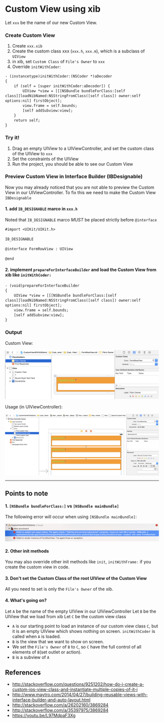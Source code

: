 # Custom View using xib

Let `xxx` be the name of our new Custom View.

### Create Custom View

1. Create `xxx.xib`
2. Create the custom class xxx (`xxx.h`, `xxx.m`), which is a subclass of `UIView`
3. in xib, set `Custom Class` of `File's Owner` to `xxx`
4. Override `initWithCoder`:

```
- (instancetype)initWithCoder:(NSCoder *)aDecoder
{
    if (self = [super initWithCoder:aDecoder]) {
        UIView *view = [[[NSBundle bundleForClass:[self class]]loadNibNamed:NSStringFromClass([self class]) owner:self options:nil] firstObject];
        view.frame = self.bounds;
        [self addSubview:view];
    }
    return self;
}
```

### Try it!

1. Drag an empty UIView to a UIViewController, and set the custom class of the UIView to `xxx`
2. Set the constraints of the UIView
3. Run the project, you should be able to see our Custom View

### Preview Custom View in Interface Builder (IBDesignable)

Now you may already noticed that you are not able to preview the Custom View in our UIViewController.
To fix this we need to make the Custom View `IBDesignable`

#### 1. add `IB_DESIGNABLE` marco in `xxx.h`

Noted that `IB_DESIGNABLE` marco *MUST* be placed strictly before `@interface` 

```
#import <UIKit/UIKit.h>

IB_DESIGNABLE

@interface FormRowView : UIView

@end
```

#### 2. implement `prepareForInterfaceBuilder` and load the Custom View from xib like `initWithCoder:`

```
- (void)prepareForInterfaceBuilder
{
    UIView *view = [[[NSBundle bundleForClass:[self class]]loadNibNamed:NSStringFromClass([self class]) owner:self options:nil] firstObject];
    view.frame = self.bounds;
    [self addSubview:view];
}
```

### Output

Custom View:

![Custom View](img/custom-view-using-xib-custom-view.png)

Usage (in UIViewController):

![Usage](img/custom-view-using-xib-viewcontroller.png)

---

## Points to note

#### 1. `[NSBundle bundleForClass:]` vs `[NSBundle mainBundle]`

The following error will occur when using `[NSBundle mainBundle]`:

![NSBundle Error](img/custom-view-using-xib-nsbundle-error.png)

#### 2. Other init methods

You may also override other init methods like `init`, `initWithFrame:` if you create the custom view in code.

#### 3. Don't set the Custom Class of the root UIView of the Custom View

All you need to set is only the `File's Owner` of the xib.

#### 4. What's going on?

Let `A` be the name of the empty UIView in our UIViewController
Let `B` be the UIView that we load from xib
Let `C` be the custom view class

- `A` is our starting point to load an instance of our custom view class `C`, but it is an empty UIView which shows nothing on screen. `initWithCoder` is called when `A` is loaded.
- `B` is the view that we want to show on screen.
- We set the `File's Owner` of `B` to `C`, so `C` have the full control of all elements of `B`(set outlet or action).
- `B` is a subview of `A`


## References

- http://stackoverflow.com/questions/9251202/how-do-i-create-a-custom-ios-view-class-and-instantiate-multiple-copies-of-it-i
- http://www.maytro.com/2014/04/27/building-reusable-views-with-interface-builder-and-auto-layout.html
- http://stackoverflow.com/a/26202160/3869284
- http://stackoverflow.com/a/35397975/3869284
- https://youtu.be/L97MdpaF3Xg
